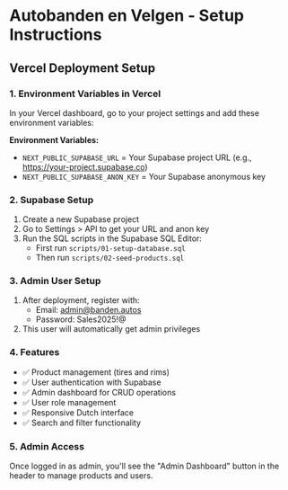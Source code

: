 # Autobanden en Velgen - Setup Instructions

## Vercel Deployment Setup

### 1. Environment Variables in Vercel
In your Vercel dashboard, go to your project settings and add these environment variables:

**Environment Variables:**
- `NEXT_PUBLIC_SUPABASE_URL` = Your Supabase project URL (e.g., https://your-project.supabase.co)
- `NEXT_PUBLIC_SUPABASE_ANON_KEY` = Your Supabase anonymous key

### 2. Supabase Setup
1. Create a new Supabase project
2. Go to Settings > API to get your URL and anon key
3. Run the SQL scripts in the Supabase SQL Editor:
   - First run `scripts/01-setup-database.sql`
   - Then run `scripts/02-seed-products.sql`

### 3. Admin User Setup
1. After deployment, register with:
   - Email: admin@banden.autos
   - Password: Sales2025!@
2. This user will automatically get admin privileges

### 4. Features
- ✅ Product management (tires and rims)
- ✅ User authentication with Supabase
- ✅ Admin dashboard for CRUD operations
- ✅ User role management
- ✅ Responsive Dutch interface
- ✅ Search and filter functionality

### 5. Admin Access
Once logged in as admin, you'll see the "Admin Dashboard" button in the header to manage products and users.
